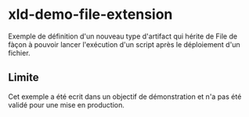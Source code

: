 # xld-demo-file-extension

Exemple de définition d'un nouveau type d'artifact qui hérite de File de fàçon à pouvoir lancer l'exécution d'un script après le déploiement d'un fichier.

## Limite

Cet exemple a été ecrit dans un objectif de démonstration et n'a pas été validé pour une mise en production.
